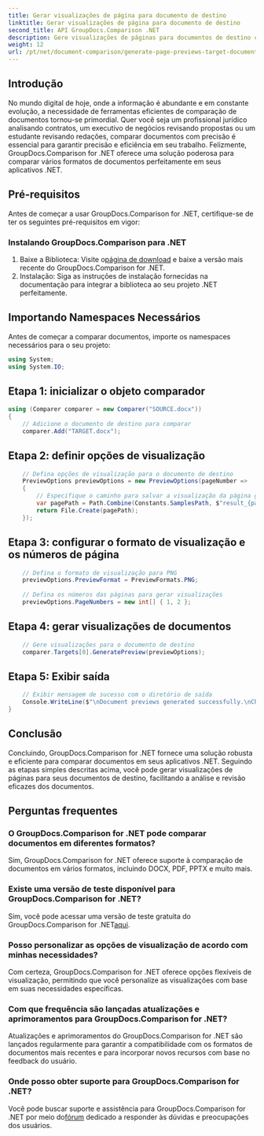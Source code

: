 ```yaml
---
title: Gerar visualizações de página para documento de destino
linktitle: Gerar visualizações de página para documento de destino
second_title: API GroupDocs.Comparison .NET
description: Gere visualizações de páginas para documentos de destino com eficiência usando GroupDocs.Comparison for .NET. Siga nosso guia passo a passo para uma comparação perfeita de documentos.
weight: 12
url: /pt/net/document-comparison/generate-page-previews-target-document/
---
```

## Introdução
No mundo digital de hoje, onde a informação é abundante e em constante evolução, a necessidade de ferramentas eficientes de comparação de documentos tornou-se primordial. Quer você seja um profissional jurídico analisando contratos, um executivo de negócios revisando propostas ou um estudante revisando redações, comparar documentos com precisão é essencial para garantir precisão e eficiência em seu trabalho. Felizmente, GroupDocs.Comparison for .NET oferece uma solução poderosa para comparar vários formatos de documentos perfeitamente em seus aplicativos .NET.
## Pré-requisitos
Antes de começar a usar GroupDocs.Comparison for .NET, certifique-se de ter os seguintes pré-requisitos em vigor:
### Instalando GroupDocs.Comparison para .NET
1.  Baixe a Biblioteca: Visite o[página de download](https://releases.groupdocs.com/comparison/net/) e baixe a versão mais recente do GroupDocs.Comparison for .NET.
2. Instalação: Siga as instruções de instalação fornecidas na documentação para integrar a biblioteca ao seu projeto .NET perfeitamente.

## Importando Namespaces Necessários
Antes de começar a comparar documentos, importe os namespaces necessários para o seu projeto:
```csharp
using System;
using System.IO;

```
## Etapa 1: inicializar o objeto comparador
```csharp
using (Comparer comparer = new Comparer("SOURCE.docx"))
{
    // Adicione o documento de destino para comparar
    comparer.Add("TARGET.docx");
```
## Etapa 2: definir opções de visualização
```csharp
    // Defina opções de visualização para o documento de destino
    PreviewOptions previewOptions = new PreviewOptions(pageNumber =>
    {
        // Especifique o caminho para salvar a visualização da página gerada
        var pagePath = Path.Combine(Constants.SamplesPath, $"result_{pageNumber}.png");
        return File.Create(pagePath);
    });
```
## Etapa 3: configurar o formato de visualização e os números de página
```csharp
    // Defina o formato de visualização para PNG
    previewOptions.PreviewFormat = PreviewFormats.PNG;
    
    // Defina os números das páginas para gerar visualizações
    previewOptions.PageNumbers = new int[] { 1, 2 };
```
## Etapa 4: gerar visualizações de documentos
```csharp
    // Gere visualizações para o documento de destino
    comparer.Targets[0].GeneratePreview(previewOptions);
```
## Etapa 5: Exibir saída
```csharp
    // Exibir mensagem de sucesso com o diretório de saída
    Console.WriteLine($"\nDocument previews generated successfully.\nCheck output in {Directory.GetCurrentDirectory()}.");
}
```

## Conclusão
Concluindo, GroupDocs.Comparison for .NET fornece uma solução robusta e eficiente para comparar documentos em seus aplicativos .NET. Seguindo as etapas simples descritas acima, você pode gerar visualizações de páginas para seus documentos de destino, facilitando a análise e revisão eficazes dos documentos.
## Perguntas frequentes
### O GroupDocs.Comparison for .NET pode comparar documentos em diferentes formatos?
Sim, GroupDocs.Comparison for .NET oferece suporte à comparação de documentos em vários formatos, incluindo DOCX, PDF, PPTX e muito mais.
### Existe uma versão de teste disponível para GroupDocs.Comparison for .NET?
 Sim, você pode acessar uma versão de teste gratuita do GroupDocs.Comparison for .NET[aqui](https://releases.groupdocs.com/).
### Posso personalizar as opções de visualização de acordo com minhas necessidades?
Com certeza, GroupDocs.Comparison for .NET oferece opções flexíveis de visualização, permitindo que você personalize as visualizações com base em suas necessidades específicas.
### Com que frequência são lançadas atualizações e aprimoramentos para GroupDocs.Comparison for .NET?
Atualizações e aprimoramentos do GroupDocs.Comparison for .NET são lançados regularmente para garantir a compatibilidade com os formatos de documentos mais recentes e para incorporar novos recursos com base no feedback do usuário.
### Onde posso obter suporte para GroupDocs.Comparison for .NET?
 Você pode buscar suporte e assistência para GroupDocs.Comparison for .NET por meio do[fórum](https://forum.groupdocs.com/c/comparison/12) dedicado a responder às dúvidas e preocupações dos usuários.